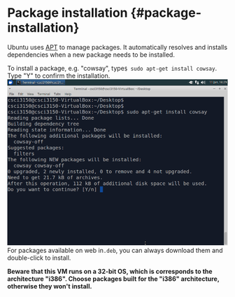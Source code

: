 # Package installation {#package-installation}

Ubuntu uses [APT](https://help.ubuntu.com/community/AptGet/Howto) to manage packages. It automatically resolves and installs dependencies when a new package needs to be installed.

To install a package, e.g. "cowsay", type`$ sudo apt-get install cowsay`. Type "Y" to confirm the installation.![](/assets/16.png)For packages available on web in`.deb`, you can always download them and double-click to install.

**Beware that this VM runs on a 32-bit OS, which is corresponds to the architecture "i386". Choose packages built for the "i386" architecture, otherwise they won't install.**

